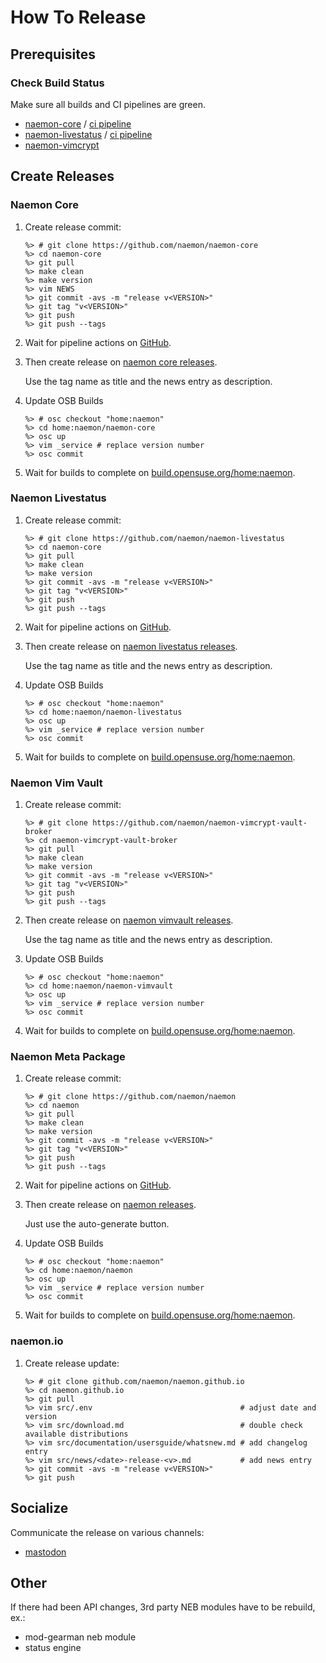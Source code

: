 # How To Release

## Prerequisites

### Check Build Status

Make sure all builds and CI pipelines are green.

- [naemon-core](https://github.com/naemon/naemon-core) / [ci pipeline](https://github.com/naemon/naemon-core/actions/workflows/citest.yml)
- [naemon-livestatus](https://github.com/naemon/naemon-livestatus) / [ci pipeline](https://github.com/naemon/naemon-livestatus/actions/workflows/citest.yml)
- [naemon-vimcrypt](https://github.com/naemon/naemon-vimcrypt-vault-broker)

## Create Releases

### Naemon Core

1. Create release commit:

    ```shell
    %> # git clone https://github.com/naemon/naemon-core
    %> cd naemon-core
    %> git pull
    %> make clean
    %> make version
    %> vim NEWS
    %> git commit -avs -m "release v<VERSION>"
    %> git tag "v<VERSION>"
    %> git push
    %> git push --tags
    ```

2. Wait for pipeline actions on [GitHub](https://github.com/naemon/naemon-core/actions).

3. Then create release on [naemon core releases](https://github.com/naemon/naemon-core/releases).

    Use the tag name as title and the news entry as description.

4. Update OSB Builds

    ```shell
    %> # osc checkout "home:naemon"
    %> cd home:naemon/naemon-core
    %> osc up
    %> vim _service # replace version number
    %> osc commit
    ```

5. Wait for builds to complete on [build.opensuse.org/home:naemon](https://build.opensuse.org/package/show/home:naemon/naemon-core).

### Naemon Livestatus

1. Create release commit:

    ```shell
    %> # git clone https://github.com/naemon/naemon-livestatus
    %> cd naemon-core
    %> git pull
    %> make clean
    %> make version
    %> git commit -avs -m "release v<VERSION>"
    %> git tag "v<VERSION>"
    %> git push
    %> git push --tags
    ```

2. Wait for pipeline actions on [GitHub](https://github.com/naemon/naemon-livestatus/actions).

3. Then create release on [naemon livestatus releases](https://github.com/naemon/naemon-livestatus/releases).

    Use the tag name as title and the news entry as description.

4. Update OSB Builds

    ```shell
    %> # osc checkout "home:naemon"
    %> cd home:naemon/naemon-livestatus
    %> osc up
    %> vim _service # replace version number
    %> osc commit
    ```

5. Wait for builds to complete on [build.opensuse.org/home:naemon](https://build.opensuse.org/package/show/home:naemon/naemon-livestatus).

### Naemon Vim Vault

1. Create release commit:

    ```shell
    %> # git clone https://github.com/naemon/naemon-vimcrypt-vault-broker
    %> cd naemon-vimcrypt-vault-broker
    %> git pull
    %> make clean
    %> make version
    %> git commit -avs -m "release v<VERSION>"
    %> git tag "v<VERSION>"
    %> git push
    %> git push --tags
    ```

2. Then create release on [naemon vimvault releases](https://github.com/naemon/naemon-vimcrypt-vault-broker/releases).

    Use the tag name as title and the news entry as description.

3. Update OSB Builds

    ```shell
    %> # osc checkout "home:naemon"
    %> cd home:naemon/naemon-vimvault
    %> osc up
    %> vim _service # replace version number
    %> osc commit
    ```

4. Wait for builds to complete on [build.opensuse.org/home:naemon](https://build.opensuse.org/package/show/home:naemon/naemon-vimvault).

### Naemon Meta Package

1. Create release commit:

    ```shell
    %> # git clone https://github.com/naemon/naemon
    %> cd naemon
    %> git pull
    %> make clean
    %> make version
    %> git commit -avs -m "release v<VERSION>"
    %> git tag "v<VERSION>"
    %> git push
    %> git push --tags
    ```

2. Wait for pipeline actions on [GitHub](https://github.com/naemon/naemon/actions/workflows/citest.yml).

3. Then create release on [naemon releases](https://github.com/naemon/naemon/releases).

    Just use the auto-generate button.

4. Update OSB Builds

    ```shell
    %> # osc checkout "home:naemon"
    %> cd home:naemon/naemon
    %> osc up
    %> vim _service # replace version number
    %> osc commit
    ```

5. Wait for builds to complete on [build.opensuse.org/home:naemon](https://build.opensuse.org/package/show/home:naemon/naemon).

### naemon.io

1. Create release update:

    ```shell
    %> # git clone github.com/naemon/naemon.github.io
    %> cd naemon.github.io
    %> git pull
    %> vim src/.env                                 # adjust date and version
    %> vim src/download.md                          # double check available distributions
    %> vim src/documentation/usersguide/whatsnew.md # add changelog entry
    %> vim src/news/<date>-release-<v>.md           # add news entry
    %> git commit -avs -m "release v<VERSION>"
    %> git push
    ```

## Socialize

Communicate the release on various channels:

- [mastodon](https://floss.social/@naemon)

## Other

If there had been API changes, 3rd party NEB modules have to be rebuild, ex.:

- mod-gearman neb module
- status engine
